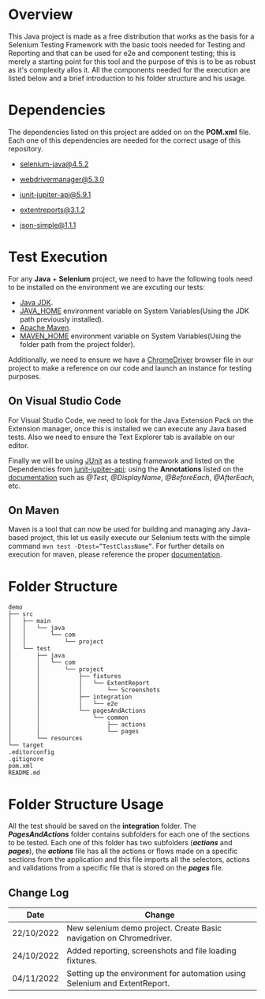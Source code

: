 # Overview

This Java project is made as a free distribution that works as the basis for a Selenium Testing Framework with the basic tools needed for Testing and Reporting and that can be used for e2e and component testing; this is merely a starting point for this tool and the purpose of this is to be as robust as it's complexity allos it. All the components needed for the execution are listed below and a brief introduction to his folder structure and his usage.

# Dependencies

The dependencies listed on this project are added on on the **POM.xml** file. Each one of this dependencies are needed for the correct usage of this repository.

- selenium-java@4.5.2

- webdrivermanager@5.3.0

- junit-jupiter-api@5.9.1

- extentreports@3.1.2

- json-simple@1.1.1


# Test Execution
For any **Java** + **Selenium** project, we need to have the following tools need to be installed on the environment we are excuting our tests:

 - [Java JDK](https://www.oracle.com/java/technologies/downloads/).
 - [JAVA_HOME](https://www.java.com/en/download/help/path.html) environment variable on System Variables(Using the JDK path previously installed).
 - [Apache Maven](https://maven.apache.org/install.html).
 - [MAVEN_HOME](https://www.javatpoint.com/how-to-install-maven) environment variable on System Variables(Using the folder path from the project folder).

Additionally, we need to ensure we have a [ChromeDriver](https://chromedriver.chromium.org/) browser file in our project to make a reference on our code and launch an instance for testing purposes.

## On Visual Studio Code

For Visual Studio Code, we need to look for the Java Extension Pack on the Extension manager, once this is installed we can execute any Java based tests. Also we need to ensure the Text Explorer tab is available on our editor. 

Finally we will be using [JUnit](https://junit.org/junit5/) as a testing framework and listed on the Dependencies from [junit-jupiter-api](https://mvnrepository.com/artifact/org.junit.jupiter/junit-jupiter-api); using the **Annotations** listed on the [documentation](https://junit.org/junit5/docs/current/user-guide/) such as *@Test*, *@DisplayName*, *@BeforeEach*, *@AfterEach*, etc.

## On Maven

Maven is a tool that can now be used for building and managing any Java-based project, this let us easily execute our Selenium tests with the simple command `mvn test -Dtest=”TestClassName”`. For further details on execution for maven, please reference the proper [documentation](https://maven.apache.org/surefire/maven-surefire-plugin/examples/single-test.html).

# Folder Structure

    demo
    ├── src
    │   ├── main
    │   │   └── java
    │   │       └── com
    │   │           └── project
    │   └── test
    │       ├── java
    │       │   └── com
    │       │       └── project
    │       │           ├── fixtures
    │       │           │   └── ExtentReport
    │       │           │       └── Screenshots
    │       │           ├── integration
    │       │           │   └── e2e
    │       │           └── pagesAndActions
    │       │               └── common
    │       │                   ├── actions
    │       │                   └── pages
    │       └── resources
    └── target
    .editorconfig
    .gitignore
    pom.xml
    README.md

# Folder Structure Usage

All the test should be saved on the **integration** folder. The ***PagesAndActions*** folder contains subfolders for each one of the sections to be tested. Each one of this folder has two subfolders (***actions*** and ***pages***), the ***actions*** file has all the actions or flows made on a specific sections from the application and this file imports all the selectors, actions and validations from a specific file that is stored on the ***pages*** file.


## Change Log

|Date                           |Change                                                        |
|-------------------------------|--------------------------------------------------------------|
|22/10/2022                     |New selenium demo project. Create Basic navigation on Chromedriver.
|24/10/2022                     |Added reporting, screenshots and file loading fixtures.              |
|04/11/2022                     |Setting up the environment for automation using Selenium and ExtentReport.                  |
